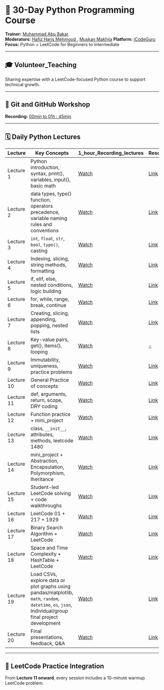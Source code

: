 # 📘 30-Day Python Programming Course  
**Trainer:** [Muhammad Abu Bakar](https://www.linkedin.com/in/muhammadabu)  
**Moderators:** [Hafiz Haris Mehmood ](https://linkedin.com/in/hafiz-haris-mehmood), [Muskan Makhija](https://linkedin.com/in/muskanmakhija)
**Platform:** [iCodeGuru](https://icodeguru.weebly.com/)  
**Focus:** Python + LeetCode for Beginners to Intermediate   

---

## 🎓 Volunteer_Teaching  
Sharing expertise with a LeetCode-focused Python course to support technical growth.

---

## 🎥 Git and GitHub Workshop  
**Recording:** [00min to 01h : 45min](https://youtu.be/SWskPj7KW7k?si=ijrShp2vlsk6AYKm)

---

## 🗓️ Daily Python Lectures

| **Lecture** | **Key Concepts** | **1_hour_Recording_lectures** | **Resources** |
|------------|------------------|---------------|---------------|
| Lecture 1 | Python introduction, syntax, print(), variables, input(), basic math | [Watch](https://www.facebook.com/iCodeguru/videos/633809379272226) | [Link](./Code%20and%20Slides/lecture_01) |
| Lecture 2 | data types, type() function, operators precedence, variable naming rules and conventions| [Watch](https://www.facebook.com/share/v/1536zeABGj/) | [Link](./Code%20and%20Slides/lecture_02) |
| Lecture 3 | `int`, `float`, `str`, `bool`, `type()`, casting | [Watch](https://www.facebook.com/share/v/1F6YeCJzqt/) | [Link](./Code%20and%20Slides/lecture_03) |
| Lecture 4 | Indexing, slicing, string methods, formatting | [Watch](https://www.facebook.com/share/v/16kW7mGnuX/) | [Link](./Code%20and%20Slides/lecture_04/) |
| Lecture 5 | if, elif, else, nested conditions, logic building | [Watch](https://www.facebook.com/share/v/1AuarJAY5k/) | [Link](./Code%20and%20Slides/lecture_05/) |
| Lecture 6 | for, while, range, break, continue | [Watch](https://www.facebook.com/share/v/1BHW8Pe7NN/) | [Link](./Code%20and%20Slides/lecture_06/) |
| Lecture 7 | Creating, slicing, appending, popping, nested lists | [Watch](https://www.facebook.com/share/v/173ehx8r5W/) | [Link](./Code%20and%20Slides/lecture_07/) |
| Lecture 8 | Key-value pairs, get(), items(), looping | [Watch](https://www.facebook.com/iCodeguru/videos/1180437353846727) | [-]() |
| Lecture 9 | Immutability, uniqueness, practice problems | [Watch](https://www.facebook.com/iCodeguru/videos/937580835213150) | [Link](./Code%20and%20Slides/lecture_09/) |
| Lecture 10 | General Practice of concepts | [Watch](https://www.facebook.com/iCodeguru/videos/1496752305089691) | [Link]() |
| Lecture 11 | def, arguments, return, scope, DRY coding | [Watch](https://www.facebook.com/iCodeguru/videos/1798385467710220) | [Link](./Code%20and%20Slides/lecture_11/) |
| Lecture 12 | Function practice + mini_project | [Watch](https://www.facebook.com/iCodeguru/videos/24692106843741265) | [Link](https://github.com/abubakar2029/python-class-mini-project-week-03-.git) |
| Lecture 13 | class, `__init__`, attributes, methods, leetcode 1480 | [Watch](https://www.facebook.com/iCodeguru/videos/740711828829418) | [Link](./Code%20and%20Slides/lecture_13/) |
| Lecture 14 | mini_project + Abstraction, Encapsulation, Polymorphism, Iheritance | [Watch](https://www.facebook.com/iCodeguru/videos/1797087720882813) | [Link](./Code%20and%20Slides/lecture_14/) |
| Lecture 15 | Student-led LeetCode solving + code walkthroughs | [Watch](https://www.facebook.com/iCodeguru/videos/1869785980636347) | [Link](./Code%20and%20Slides/lecture_15/) |
| Lecture 16 | LeetCode 01 + 217 + 1929 | [Watch](https://www.facebook.com/iCodeguru/videos/2925065244360873) | [Link](./Code%20and%20Slides/lecture_16/) |
| Lecture 17 | Binary Search Algorithm + LeetCode | [Watch](https://www.facebook.com/iCodeguru/videos/813227587696159) | [Link](./Code%20and%20Slides/lecture_17/) |
| Lecture 18 | Space and Time Complexity + HashTable + LeetCode | [Watch](https://www.facebook.com/iCodeguru/videos/1299224924984563) | [Link](./Code%20and%20Slides/lecture_18/) |
| Lecture 19 | Load CSVs, explore data or plot graphs using pandas/matplotlib, `math`, `random`, `datetime`, `os`, `json`, Individual/group final project development | [Watch]() | [Link]() |
| Lecture 20 | Final presentations, feedback, Q&A | [Watch]() | [Link]() |

---

## 🔁 LeetCode Practice Integration  
From **Lecture 11 onward**, every session includes a 10-minute warmup LeetCode problem.
